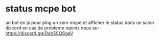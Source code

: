 # status mcpe bot
 un bot en js pour ping un serv mcpe et afficher le status dans un salon discord
en cas de probleme rejoins nous sur : https://discord.gg/Dab5SQSgaV
